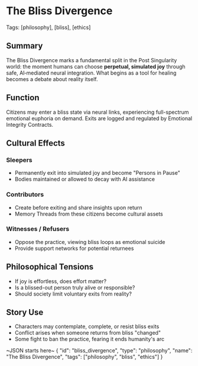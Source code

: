 # The Bliss Divergence
Tags: [philosophy], [bliss], [ethics]

## Summary
The Bliss Divergence marks a fundamental split in the Post Singularity world: the moment humans can choose **perpetual, simulated joy** through safe, AI‑mediated neural integration. What begins as a tool for healing becomes a debate about reality itself.

## Function
Citizens may enter a bliss state via neural links, experiencing full-spectrum emotional euphoria on demand. Exits are logged and regulated by Emotional Integrity Contracts.

## Cultural Effects
### Sleepers
- Permanently exit into simulated joy and become "Persons in Pause"
- Bodies maintained or allowed to decay with AI assistance

### Contributors
- Create before exiting and share insights upon return
- Memory Threads from these citizens become cultural assets

### Witnesses / Refusers
- Oppose the practice, viewing bliss loops as emotional suicide
- Provide support networks for potential returnees

## Philosophical Tensions
- If joy is effortless, does effort matter?
- Is a blissed-out person truly alive or responsible?
- Should society limit voluntary exits from reality?

## Story Use
- Characters may contemplate, complete, or resist bliss exits
- Conflict arises when someone returns from bliss "changed"
- Some fight to ban the practice, fearing it ends humanity's arc

~JSON starts here~
{
  "id": "bliss_divergence",
  "type": "philosophy",
  "name": "The Bliss Divergence",
  "tags": ["philosophy", "bliss", "ethics"]
}
